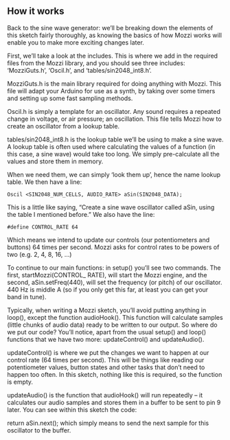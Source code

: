 ## How it works

Back to the sine wave generator: we’ll be breaking down the elements of this sketch fairly thoroughly, as knowing the basics of how Mozzi works will enable you to make more exciting changes later. 

First, we’ll take a look at the includes. This is where we add in the required files from the Mozzi library, and you should see three includes: ‘MozziGuts.h’, ‘Oscil.h’, and ‘tables/sin2048_int8.h’. 

MozziGuts.h is the main library required for doing anything with Mozzi. This file will adapt your Arduino for use as a synth, by taking over some timers and setting up some fast sampling methods. 

Oscil.h is simply a template for an oscillator. Any sound requires a repeated change in voltage, or air pressure; an oscillation. This file tells Mozzi how to create an oscillator from a lookup table. 

tables/sin2048_int8.h is the lookup table we’ll be using to make a sine wave. A lookup table is often used where calculating the values of a function (in this case, a sine wave) would take too long. We simply pre-calculate all the values and store them in memory. 

When we need them, we can simply ‘look them up’, hence the name lookup table. We then have a line:

```
Oscil <SIN2048_NUM_CELLS, AUDIO_RATE> aSin(SIN2048_DATA);
```

This is a little like saying, “Create a sine wave oscillator called aSin, using the table I mentioned before.” We also have the line:

```
#define CONTROL_RATE 64 
```

Which means we intend to update our controls (our potentiometers and buttons) 64 times per second. Mozzi asks for control rates to be powers of two (e.g. 2, 4, 8, 16, …) 

To continue to our main functions: in setup() you’ll see two commands. The first, startMozzi(CONTROL_ RATE), will start the Mozzi engine, and the second, aSin.setFreq(440), will set the frequency (or pitch) of our oscillator. 440 Hz is middle A (so if you only get this far, at least you can get your band in tune). 

Typically, when writing a Mozzi sketch, you’ll avoid putting anything in loop(), except the function audioHook(). This function will calculate samples (little chunks of audio data) ready to be written to our output. So where do we put our code? You’ll notice, apart from the usual setup() and loop() functions that we have two more: updateControl() and updateAudio(). 

updateControl() is where we put the changes we want to happen at our control rate (64 times per second). This will be things like reading our potentiometer values, button states and other tasks that don’t need to happen too often. In this sketch, nothing like this is required, so the function is empty. 

updateAudio() is the function that audioHook() will run repeatedly – it calculates our audio samples and stores them in a buffer to be sent to pin 9 later. You can see within this sketch the code: 

return aSin.next(); which simply means to send the next sample for this oscillator to the buffer. 